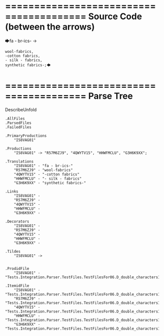 ========================================
Source Code (between the arrows)
========================================

🡆fa - br-ics- ->

    wool-fabrics,
    -cotton fabrics,
    - silk - fabrics,
    synthetic fabrics-;🡄

========================================
Parse Tree
========================================
DescribeUnfold

    .AllFiles
    .ParsedFiles
    .FailedFiles

    .PrimaryProductions
        "I58VAG01" 

    .Productions
        "I58VAG01" -> "R57M6ZJ9", "4QWYTV15", "HHWFMCLU", "G3H6K9XX";

    .Translations
        "I58VAG01" - "fa - br-ics-"
        "R57M6ZJ9" - "wool-fabrics"
        "4QWYTV15" - "-cotton fabrics"
        "HHWFMCLU" - "- silk - fabrics"
        "G3H6K9XX" - "synthetic fabrics-"

    .Links
        "I58VAG01" - 
        "R57M6ZJ9" - 
        "4QWYTV15" - 
        "HHWFMCLU" - 
        "G3H6K9XX" - 

    .Decorators
        "I58VAG01" - 
        "R57M6ZJ9" - 
        "4QWYTV15" - 
        "HHWFMCLU" - 
        "G3H6K9XX" - 

    .Tildes
        "I58VAG01" -> 


    .ProdidFile
        "I58VAG01" - "Tests.Integration.Parser.TestFiles.TestFilesFor06.D_double_characters1.ds"

    .ItemidFile
        "I58VAG01" - "Tests.Integration.Parser.TestFiles.TestFilesFor06.D_double_characters1.ds"
        "R57M6ZJ9" - "Tests.Integration.Parser.TestFiles.TestFilesFor06.D_double_characters1.ds"
        "4QWYTV15" - "Tests.Integration.Parser.TestFiles.TestFilesFor06.D_double_characters1.ds"
        "HHWFMCLU" - "Tests.Integration.Parser.TestFiles.TestFilesFor06.D_double_characters1.ds"
        "G3H6K9XX" - "Tests.Integration.Parser.TestFiles.TestFilesFor06.D_double_characters1.ds"

